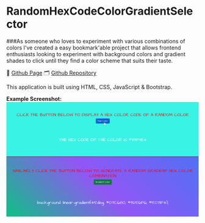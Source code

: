 # RandomHexCodeColorGradientSelector

###As someone who loves to experiment with various combinations of colors I've created a easy bookmark'able project that allows frontend enthusiasts looking to experiment with background colors and gradient shades to click until they find a color scheme that suits their taste. 

📄 [Github Page](https://dionnenoellabarretto.github.io/RandomHexCodeColorGradientSelector/)
🗂️ [Github Repository](https://github.com/DionneNoellaBarretto/RandomHexCodeColorGradientSelector)

This application is built using HTML, CSS, JavaScript & Bootstrap.

**Example Screenshot:**
<img src="./ApplicationExample.png">



